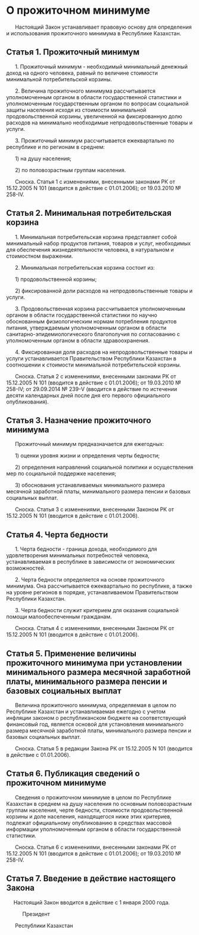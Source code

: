 # О прожиточном минимуме

      Настоящий Закон устанавливает правовую основу для определения и использования прожиточного минимума в Республике Казахстан.

## Статья 1. Прожиточный минимум

      1. Прожиточный минимум - необходимый минимальный денежный доход на одного человека, равный по величине стоимости минимальной потребительской корзины.

      2. Величина прожиточного минимума рассчитывается уполномоченным органом в области государственной статистики и уполномоченным государственным органом по вопросам социальной защиты населения исходя из стоимости минимальной продовольственной корзины, увеличенной на фиксированную долю расходов на минимально необходимые непродовольственные товары и услуги.

      3. Прожиточный минимум рассчитывается ежеквартально по республике и по регионам в среднем:

      1) на душу населения;

      2) по половозрастным группам населения.

      Сноска. Статья 1 с изменениями, внесенными законами РК от 15.12.2005 N 101 (вводится в действие с 01.01.2006); от 19.03.2010 № 258-IV.

## Статья 2. Минимальная потребительская корзина

      1. Минимальная потребительская корзина представляет собой минимальный набор продуктов питания, товаров и услуг, необходимых для обеспечения жизнедеятельности человека, в натуральном и стоимостном выражении.

      2. Минимальная потребительская корзина состоит из:

      1) продовольственной корзины;

      2) фиксированной доли расходов на непродовольственные товары и услуги.

      3. Продовольственная корзина рассчитывается уполномоченным органом в области государственной статистики по научно обоснованным физиологическим нормам потребления продуктов питания, утверждаемым уполномоченным органом в области санитарно-эпидемиологического благополучия по согласованию с уполномоченным органом в области здравоохранения.

      4. Фиксированная доля расходов на непродовольственные товары и услуги устанавливается Правительством Республики Казахстан в соотношении к стоимости минимальной потребительской корзины.

      Сноска. Статья 2 с изменениями, внесенными законами РК от 15.12.2005 N 101 (вводится в действие с 01.01.2006); от 19.03.2010 № 258-IV; от 29.09.2014 № 239-V (вводится в действие по истечении десяти календарных дней после дня его первого официального опубликования).

## Статья 3. Назначение прожиточного минимума

      Прожиточный минимум предназначается для ежегодных:

      1) оценки уровня жизни и определения черты бедности;

      2) определения направлений социальной политики и осуществления мер по социальной поддержке населения;

      3) обоснования устанавливаемых минимального размера месячной заработной платы, минимального размера пенсии и базовых социальных выплат.

      Сноска. Статья 3 с изменениями, внесенными Законом РК от 15.12.2005 N 101 (вводится в действие с 01.01.2006).

## Статья 4. Черта бедности

      1. Черта бедности - граница дохода, необходимого для удовлетворения минимальных потребностей человека, устанавливаемая в республике в зависимости от экономических возможностей.

      2. Черта бедности определяется на основе прожиточного минимума. Она рассчитывается ежеквартально по республике, а также на уровне регионов в порядке, устанавливаемом Правительством Республики Казахстан.

      3. Черта бедности служит критерием для оказания социальной помощи малообеспеченным гражданам.

      Сноска. Статья 4 с изменениями, внесенными Законом РК от 15.12.2005 N 101 (вводится в действие с 01.01.2006).

## Статья 5. Применение величины прожиточного минимума при установлении минимального размера месячной заработной платы, минимального размера пенсии и базовых социальных выплат

      Величина прожиточного минимума, определяемая в целом по Республике Казахстан и устанавливаемая ежегодно с учетом инфляции законом о республиканском бюджете на соответствующий финансовый год, является основой для установления минимального размера месячной заработной платы, минимального размера пенсии и базовых социальных выплат.

      Сноска. Статья 5 в редакции Закона РК от 15.12.2005 N 101 (вводится в действие с 01.01.2006).

## Статья 6. Публикация сведений о прожиточном минимуме

      Сведения о прожиточном минимуме в целом по Республике Казахстан в среднем на душу населения по основным половозрастным группам населения, черте бедности, стоимости продовольственной корзины и доле населения, находящегося ниже этих критериев, подлежат официальному опубликованию в средствах массовой информации уполномоченным органом в области государственной статистики.

      Сноска. Статья 6 с изменениями, внесенными законами РК от 15.12.2005 N 101 (вводится в действие с 01.01.2006); от 19.03.2010 № 258-IV.

## Статья 7. Введение в действие настоящего Закона

     Настоящий Закон вводится в действие с 1 января 2000 года.

           Президент

      Республики Казахстан

